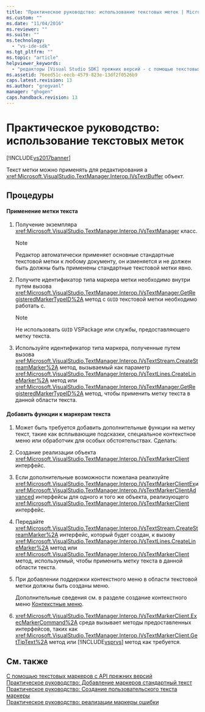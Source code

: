 ```yaml
---
title: "Практическое руководство: использование текстовых меток | Microsoft Docs"
ms.custom: ""
ms.date: "11/04/2016"
ms.reviewer: ""
ms.suite: ""
ms.technology: 
  - "vs-ide-sdk"
ms.tgt_pltfrm: ""
ms.topic: "article"
helpviewer_keywords: 
  - "редакторы [Visual Studio SDK] прежних версий - с помощью текстовых меток"
ms.assetid: 76eed51c-eecb-4579-823e-13df2f0526b9
caps.latest.revision: 13
ms.author: "gregvanl"
manager: "ghogen"
caps.handback.revision: 13
---
```

# Практическое руководство: использование текстовых меток
[!INCLUDE[vs2017banner](../code-quality/includes/vs2017banner.md)]

Текст метки можно применять для редактирования a <xref:Microsoft.VisualStudio.TextManager.Interop.IVsTextBuffer> объект.  
  
## Процедуры  
  
#### Применение метки текста  
  
1.  Получение экземпляра <xref:Microsoft.VisualStudio.TextManager.Interop.IVsTextManager> класс.  
  
    > [!NOTE]
    >  Редактор автоматически применяет основные стандартные текстовой метки к любому документу, он изменяется и не должен быть должны быть применены стандартные текстовой метки явно.  
  
2.  Получите идентификатор типа маркера метки необходимо внутри путем вызова <xref:Microsoft.VisualStudio.TextManager.Interop.IVsTextManager.GetRegisteredMarkerTypeID%2A> метод с  `GUID` текстовой метки необходимо работать с.  
  
    > [!NOTE]
    >  Не использовать `GUID` VSPackage или службы, предоставляющего метку текста.  
  
3.  Используйте идентификатор типа маркера, полученные путем вызова <xref:Microsoft.VisualStudio.TextManager.Interop.IVsTextStream.CreateStreamMarker%2A> метод, вызываемый как параметр  <xref:Microsoft.VisualStudio.TextManager.Interop.IVsTextLines.CreateLineMarker%2A> метод или  <xref:Microsoft.VisualStudio.TextManager.Interop.IVsTextManager.GetRegisteredMarkerTypeID%2A> метод, чтобы применить метку текста в данной области текста.  
  
#### Добавить функции к маркерам текста  
  
1.  Может быть требуется добавить дополнительные функции на метку текст, такие как всплывающие подсказки, специальное контекстное меню или обработчик для особых обстоятельствах.  Сделать:  
  
2.  Создание реализации объекта <xref:Microsoft.VisualStudio.TextManager.Interop.IVsTextMarkerClient> интерфейс.  
  
3.  Если дополнительные возможности пожелана реализуйте <xref:Microsoft.VisualStudio.TextManager.Interop.IVsTextMarkerClientEx>и  <xref:Microsoft.VisualStudio.TextManager.Interop.IVsTextMarkerClientAdvanced> интерфейсы для одного и того же объекта, реализующего  <xref:Microsoft.VisualStudio.TextManager.Interop.IVsTextMarkerClient> интерфейс.  
  
4.  Передайте <xref:Microsoft.VisualStudio.TextManager.Interop.IVsTextStream.CreateStreamMarker%2A> интерфейс, который будет создан, к вызову  <xref:Microsoft.VisualStudio.TextManager.Interop.IVsTextLines.CreateLineMarker%2A> метод или  <xref:Microsoft.VisualStudio.TextManager.Interop.IVsTextMarkerClient> метод, используемый, чтобы применить метку текста в данной области текста.  
  
5.  При добавлении поддержки контекстного меню в области текстовой метки должны быть созданы меню.  
  
     Дополнительные сведения см. в разделе создание контекстного меню [Контекстные меню](../extensibility/context-menus.md).  
  
6.  <xref:Microsoft.VisualStudio.TextManager.Interop.IVsTextMarkerClient.ExecMarkerCommand%2A> среда вызывает методы предоставленных интерфейсов, таких как  <xref:Microsoft.VisualStudio.TextManager.Interop.IVsTextMarkerClient.GetTipText%2A> метод или  [!INCLUDE[vsprvs](../code-quality/includes/vsprvs_md.md)] метод как требуется.  
  
## См. также  
 [С помощью текстовых маркеров с API прежних версий](../extensibility/using-text-markers-with-the-legacy-api.md)   
 [Практическое руководство: Добавление маркеров стандартный текст](../extensibility/how-to-add-standard-text-markers.md)   
 [Практическое руководство: Создание пользовательского текста маркеры](../extensibility/how-to-create-custom-text-markers.md)   
 [Практическое руководство: реализации маркеры ошибки](../extensibility/how-to-implement-error-markers.md)